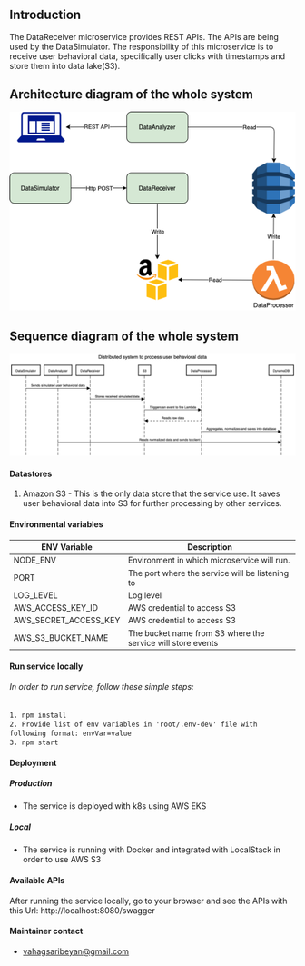 ## Introduction

The DataReceiver microservice provides REST APIs. The APIs are being used by the DataSimulator. The responsibility of this microservice is to receive user behavioral data, specifically user clicks with timestamps and store them into data lake(S3).

## Architecture diagram of the whole system

![Architecture diagram](./docs/image/ArchDiagram.png)

## Sequence diagram of the whole system

![Sequence diagram](./docs/image/SequenceDiagram.png)

#### Datastores
1. Amazon S3 - This is the only data store that the service use. It saves user behavioral data into S3 for further processing by other services.


#### Environmental variables      
| ENV Variable | Description |
| ------------ | ----------- |
| NODE_ENV | Environment in which microservice will run. |
| PORT | The port where the service will be listening to |
| LOG_LEVEL | Log level |
| AWS_ACCESS_KEY_ID | AWS credential to access S3 |
| AWS_SECRET_ACCESS_KEY | AWS credential to access S3 |
| AWS_S3_BUCKET_NAME | The bucket name from S3 where the service will store events |

#### Run service locally
###### In order to run service, follow these simple steps:
    1. npm install
    2. Provide list of env variables in 'root/.env-dev' file with following format: envVar=value
    3. npm start

#### Deployment
##### Production 
- The service is deployed with k8s using AWS EKS
##### Local
- The service is running with Docker and integrated with LocalStack in order to use AWS S3

#### Available APIs
After running the service locally, go to your browser and see the APIs with this Url: http://localhost:8080/swagger

#### Maintainer contact
- vahagsaribeyan@gmail.com
